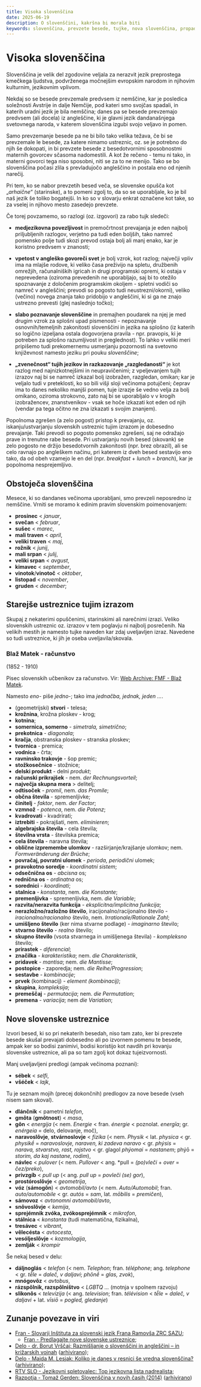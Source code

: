 ```yaml
---
title: Visoka slovenščina
date: 2025-06-19
description: O slovenščini, kakršna bi morala biti
keywords: slovenščina, prevzete besede, tujke, nova slovenščina, propad slovenščine, potujčevanje
---
```


# Visoka slovenščina

Slovenščina je velik del zgodovine veljala za nerazvit jezik preprostega kmečkega ljudstva, podvrženega močnejšim evropskim narodom in njihovim kulturnim, jezikovnim vplivom.

Nekdaj so se besede prevzemale predvsem iz nemščine, kar je posledica soležnosti Avstrije in dalje Nemčije, pod kateri smo svojčas spadali, in katerih uradni jezik je bila nemščina; danes pa se besede prevzemajo predvsem (ali docela) iz angleščine, ki je glavni jezik dandanašnjega svetovnega naroda, v katerem slovenščina izgubi svojo veljavo in pomen.

Samo prevzemanje besede pa ne bi bilo tako velika težava, če bi se prevzemale le besede, za katere nimamo ustreznic, oz. se je potrebno do njih še dokopati, in bi prevzete besede z besedotvornimi sposobnostmi maternih govorcev sčasoma nadomestili. A kot že rečeno - temu ni tako, in materni govorci tega  niso sposobni, niti se za to ne menijo. Tako se bo slovenščina počasi zlila s prevladujočo angleščino in postala eno od njenih narečij.

Pri tem, ko se nabor prevzetih besed veča, se slovenske opušča kot  „*arhaične*“ (starinske), a to pomeni zgolj to, da so se uporabljale, ko je bil naš jezik še toliko bogatejši. In ko so v slovarju enkrat označene kot take, so za vselej in njihovo mesto zasedejo prevzete.

Če torej povzamemo, so razlogi (oz. izgovori) za rabo tujk sledeči:

- **medjezikovna povezljivost** in premočrtnost prevajanja je eden najbolj priljubljenih razlogov, verjetno pa tudi eden boljših, tako namreč pomensko polje tudi skozi prevod ostaja bolj ali manj enako, kar je koristno predvsem v znanosti;

- **vpetost v angleško govoreči svet** je bolj vzrok, kot razlog; največji vpliv ima na mlajše rodove, ki veliko časa preživijo na spletu, družbenih omrežjih, računalniških igricah in drugi programski opremi, ki ostaja v neprevedena (oziroma prevedenih ne uporabljajo, saj bi to otežilo spoznavanje z določenim programskim okoljem - spletni vodiči so namreč v angleščini; prevodi so pogosto tudi neustrezni/okorni), veliko (večino) novega znanja tako pridobijo v angleščini, ki si ga ne znajo ustrezno prevesti (glej naslednjo točko);

- **slabo poznavanje slovenščine** in premajhen poudarek na njej je med drugim vzrok za splošni upad pismenosti - nepoznavanje osnovnih/temeljnih zakonitosti slovenščini in jezika na splošno (iz katerih so logično izpeljana ostala dogovorjena pravila - npr. pravopis, ki je potreben za splošno razumljivost in preglednost). To lahko v veliki meri pripišemo tudi prekomernemu usmerjanju pozornosti na svetovno književnost namesto jeziku pri pouku *slovenščine*;

- **„zvenečnost“ tujih jezikov in razkazovanje „razgledanosti“** je kot razlog med najnizkotnejšimi in neupravičenimi; z vpeljevanjem tujih izrazov naj bi se namreč izkazal bolj izobražen, razgledan, omikan; kar je veljalo tudi v preteklosti, ko so bili višji sloji večinoma potujčeni; čeprav ima to danes nekoliko manjši pomen, tuje izrazje še vedno velja za bolj omikano, oziroma strokovno, zato naj bi se uporabljalo v v krogih izobražencev, znanstvenikov - vsak se hoče izkazati kot eden od njih (vendar pa tega očitno ne zna izkazati s svojim znanjem).

Popolnoma zgrešen (a zelo pogost) pristop k prevajanju, oz. iskanju/ustvarjanju slovenskih ustreznic tujim izrazom je dobesedno prevajanje. Taki prevodi so pogosto pomensko zgrešeni, saj ne odražajo prave in trenutne rabe besede. Pri ustvarjanju novih besed (skovank) se zelo pogosto ne držijo besedotvornih zakonitosti (npr. brez obrazil), ali se celo ravnajo po angleškem načinu, pri katerem iz dveh besed sestavijo eno tako, da od obeh vzamejo le en del (npr. *breakfast* + *lunch* = *branch*), kar je popolnoma nesprejemljivo.

## Obstoječa slovenščina

Mesece, ki so dandanes večinoma uporabljani, smo prevzeli neposredno iz nemščine. Vrniti se moramo k edinim pravim slovenskim poimenovanjem: 

- **prosinec** < *januar*,
- **svečan** < *februar*,
- **sušec** < *marec*,
- **mali traven** < *april*,
- **veliki traven** < *maj*,
- **rožnik** < *junij*,
- **mali srpan** < *julij*,
- **veliki srpan** < *avgust*,
- **kimavec** < *september*,
- **vinotok**/**vinotoč** < *oktober*,
- **listopad** < *november*,
- **gruden** < *december*;

## Starejše ustreznice tujim izrazom

Skupaj z nekaterimi opuščenimi, starinskimi ali narečnimi izrazi. Veliko slovenskih ustreznic oz. izrazov v tem poglavju ni najbolj posrečenih. Na velikih mestih je namesto tujke naveden kar zdaj uveljavljen izraz. Navedene so tudi ustreznice, ki jih je oseba uveljavila/skovala.

### Blaž Matek - računstvo
(1852 - 1910)

Pisec slovenskih učbenikov za računstvo.
Vir: [Web Archive: FMF - Blaž Matek](https://web.archive.org/web/20090203124846/http://wiki.fmf.uni-lj.si/wiki/Bla%C5%BE_Matek).

Namesto *eno-* piše *jedno-*; tako ima *jednačba, jednak, jeden ...*.

- (geometrijski) **stvori** - telesa;
- **krožnina**, krožna ploskev - krog;
- **kotnina**;
- **somernica, somerno** - *simetrala, simetrično*;
- **prekotnica** - *diagonala*;
- **kračja**, obstranska ploskev - stranska ploskev;
- **tvornica** - premica;
- **vodnica** - črta;
- **ravninsko trakovje** - šop premic;
- **stožkosečnice** - stožnice;
- **delski produkt** - delni *produkt*;
- **računski prikrajšek** - nem. *der Rechnungsvorteil*;
- **največja skupna mera** > delitelj;
- **odtisoček** - *promil*, nem. *das Promile*;
- **občna števila** - spremenljivke;
- **činitelj** - *faktor*, nem. *der Factor*;
- **vzmnož** - *potenca*, nem. *die Potenz*;
- **kvadrovati** - kvadrirati;
- **iztrebiti** - pokrajšati, nem. *eliminieren*;
- **algebrajska števila** - cela števila;
- **številna vrsta** - številska premica;
- **cela števila** - naravna števila;
- **oblične izpremembe ulomkov** - razširjanje/krajšanje ulomkov; nem. *Formveränderung der Brüche*;
- **povračaj, povratni ulomek** - *perioda, periodični* ulomek;
- **pravokotno soredje** - *koordinatni sistem*;
- **odsečnična os** - *abcisna* os;
- **rednična os** - *ordinatna* os;
- **sorednici** - *koordinati*;
- **stalnica** - *konstanta*, nem. *die Konstante*;
- **premenljivka** - spremenljivka, nem. *die Variable*;
- **razvita/nerazvita funkcija** - *eksplicitna/implicitna funkcija*;
- **nerazložno/razložno število**, iracijonalno/racijonalno število - *iracionalno/racionalno* število, nem. *Irrationale/Rationale Zahl*;
- **umišljeno število** (ker nima stvarne podlage) - *imaginarno* število;
- **stvarno število** - *realno* število;
- **skupno število** (vsota stvarnega in umišljenega števila) - *kompleksno* število;
- **prirastek** - *diferencial*;
- **značilka** - *karakteristika*; nem. *die Charakteristik*,
- **pridavek** - *mantisa*; nem. *die Mantisse*;
- **postopice** - zaporedja; nem. *die Reihe/Progression*;
- **sestavbe** - *kombinacije*;
- **prvek** (kombinacij) - *element (kombinacij)*;
- **skupina**, *kompleksija*;
- **premeščaj** - *permutacija*; nem. *die Permutation*;
- **premena** - *variacija*; nem *die Variation*;

## Nove slovenske ustreznice

Izvori besed, ki so pri nekaterih besedah, niso tam zato, ker bi prevzete besede skušal prevajati dobesedno ali po izvornem pomenu te besede, ampak ker so bodisi zanimivi, bodisi koristijo kot navdih pri kovanju slovenske ustreznice, ali pa so tam zgolj kot dokaz tujeizvornosti.

Manj uveljavljeni predlogi (ampak večinoma poznani):

- **sébek** < *selfi*,
- **všéček** < *lajk*,

Tu je seznam mojih (precej dokončnih) predlogov za nove besede (vseh nisem sam skoval).

- **dlánčnik** < pametni *telefon*,
- **gmôta** (**gmôtnost**) < *masa*,
- **gôn** < *energija* (< nem. *Energie* < fran. *énergie* < poznolat. *energīa*; gr. *enérgeia* = delo, delovanje, moč),
- **naravoslôvje**, **stvárnoslovje** < *fizika* (< nem. *Physik* < lat. *physica* < gr. *physikḗ* = *naravoslovje, naraven, ki zadeva naravo* < gr. *phýsis* = *narava, stvarstvo, rast, rojstvo* < gr. glagol *phýomai* = *nastanem*; phýō = *storim, da kaj nastane, rodim*),
- **návlec** < *pulover* (< nem. *Pullover* < ang. *pull = *(po)vleči* + *over* = *čez/preko*),
- **privzgíb** < *pull up* (< ang. *pull up* = *povleči (se) gor*),
- **prostóroslôvje** < *geometrija*,
- **vóz** (**sámogôn**) < *avtomobil/avto* (< nem. *Auto/Automobil*; fran. *auto/automobile* < gr. *autós* = *sam*, lat. *mōbilis* = *premičen*),
- **sámovoz** < *avtonomni avtomobil/avto*,
- **snôvoslôvje** < *kemija*,
- **sprejémnik zvóka, zvókosprejémnik** < *mikrofon*,
- **stálnica** < *konstanta* (tudi matematična, fizikalna),
- **tresávec** < *vibrant*,
- **vêlecésta** < *avtocesta*,
- **vesóljeslôvje** < *kozmologija*,
- **zemlják** < *krompir*

Še nekaj besed v delu:

- **dáljnoglás** < *telefon* (< nem. *Telephon*; fran. *téléphone*; ang. *telephone* < gr. *tē̃le* = *daleč, v daljavi*; *phōnḗ* = *glas, zvok*),
- **mnógovôz** < *avtobus*,
- **rázspôlnik, razspôlništvo** < *LGBTQ ...* (motnja v spolnem razvoju)
- **slikonôs** < *televizija* (< ang. *television*; fran. *télévision* < *tē̃le* = *daleč, v daljavi* + lat. *vīsiō* = *pogled, gledanje*)

## Zunanje povezave in viri

- [Fran - Slovarji Inštituta za slovenski jezik Frana Ramovša ZRC SAZU](https://www.fran.si/);
    - [Fran - Predlagajte nove slovenske ustreznice](https://www.fran.si/ustreznice);
- [Delo - dr. Borut Vrščaj: Razmišljanje o slovenščini in angleščini – in križarskih vojnah](https://www.delo.si/mnenja/pisma-bralcev/razmisljanje-o-slovenscini-in-anglescini-in-krizarskih-vojnah/) ([arhivirano](https://web.archive.org/web/20240112202949/https%3A%2F%2Fwww.delo.si%2Fmnenja%2Fpisma-bralcev%2Frazmisljanje-o-slovenscini-in-anglescini-in-krizarskih-vojnah%2F));
- [Delo - Majda M. Lesjak: Koliko je danes v resnici še vredna slovenščina?](https://www.delo.si/mnenja/gostujoce-pero/koliko-je-danes-v-resnici-se-vredna-slovenscina/) ([arhivirano](https://web.archive.org/web/20240112203130/https%3A%2F%2Fwww.delo.si%2Fmnenja%2Fgostujoce-pero%2Fkoliko-je-danes-v-resnici-se-vredna-slovenscina%2F));
- [RTV SLO - Jezikovni spletovalec: Top jezikovna lista nadrealista](https://www.rtvslo.si/kultura/jezikovni-spletovalec/jezikovni-spletovalec-top-jezikovna-lista-nadrealista/442574);
- [Razpotja - Tomaž Gerden: Slovenščina v novih časih (2014)](https://razpotja.si/razpotja_article/slovenscina-v-novih-casih/) ([arhivirano](https://web.archive.org/web/20250619132945/https://razpotja.si/razpotja_article/slovenscina-v-novih-casih/))

